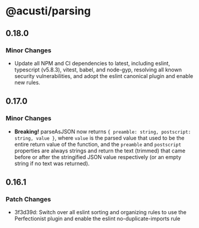 # @acusti/parsing

## 0.18.0

### Minor Changes

- Update all NPM and CI dependencies to latest, including eslint,
  typescript (v5.8.3), vitest, babel, and node-gyp, resolving all known
  security vulnerabilities, and adopt the eslint canonical plugin and
  enable new rules.

## 0.17.0

### Minor Changes

- **Breaking!** parseAsJSON now returns
  `{ preamble: string, postscript: string, value }`, where `value` is the
  parsed value that used to be the entire return value of the function, and
  the `preamble` and `postscript` properties are always strings and return
  the text (trimmed) that came before or after the stringified JSON value
  respectively (or an empty string if no text was returned).

## 0.16.1

### Patch Changes

- 3f3d39d: Switch over all eslint sorting and organizing rules to use the
  Perfectionist plugin and enable the eslint no-duplicate-imports rule
